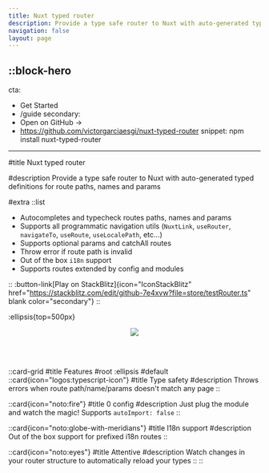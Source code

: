 ```yaml
---
title: Nuxt typed router
description: Provide a type safe router to Nuxt with auto-generated typed definitions for route paths, names and params
navigation: false
layout: page
---
```


::block-hero
---
cta:
  - Get Started
  - /guide
secondary:
  - Open on GitHub →
  - https://github.com/victorgarciaesgi/nuxt-typed-router
snippet: npm install nuxt-typed-router
---

#title
Nuxt typed router

#description
Provide a type safe router to Nuxt with auto-generated typed definitions for route paths, names and params


#extra
  ::list
  - Autocompletes and typecheck routes paths, names and params
  - Supports all programmatic navigation utils (`NuxtLink`, `useRouter`, `navigateTo`, `useRoute`, `useLocalePath`, etc...)
  - Supports optional params and catchAll routes
  - Throw error if route path is invalid
  - Out of the box `i18n` support
  - Supports routes extended by config and modules

  ::
  :button-link[Play on StackBlitz]{icon="IconStackBlitz" href="https://stackblitz.com/edit/github-7e4xvw?file=store/testRouter.ts" blank color="secondary"}
::

:ellipsis{top=500px}


<p align='center'>
 <img style='max-width: 100%;' src="https://github.com/victorgarciaesgi/nuxt-typed-router/blob/master/.github/images/nuxt-typed-router.gif?raw=true"/>
</p>

<br/>
<br/>

::card-grid
#title
Features
#root
:ellipsis
#default
  ::card{icon="logos:typescript-icon"}
  #title
  Type safety
  #description
  Throws errors when route path/name/params doesn't match any page
  ::

  ::card{icon="noto:fire"}
  #title
  0 config
  #description
  Just plug the module and watch the magic!
  Supports `autoImport: false`
  ::

  ::card{icon="noto:globe-with-meridians"}
  #title
  I18n support
  #description
  Out of the box support for prefixed i18n routes
  ::
  

  ::card{icon="noto:eyes"}
  #title
  Attentive
  #description
  Watch changes in your router structure to automatically reload your types
  ::
::